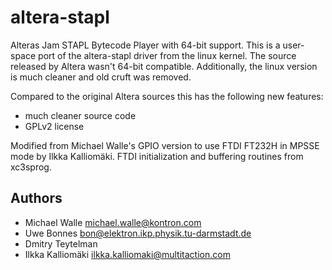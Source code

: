 altera-stapl
============

Alteras Jam STAPL Bytecode Player with 64-bit support. This is a user-space
port of the altera-stapl driver from the linux kernel. The source released
by Altera wasn't 64-bit compatible. Additionally, the linux version is much
cleaner and old cruft was removed.

Compared to the original Altera sources this has the following new
features:
  * much cleaner source code
  * GPLv2 license

Modified from Michael Walle's GPIO version to use FTDI FT232H in MPSSE mode
by Ilkka Kalliomäki. FTDI initialization and buffering routines from xc3sprog.

Authors
-------
  * Michael Walle <michael.walle@kontron.com>
  * Uwe Bonnes <bon@elektron.ikp.physik.tu-darmstadt.de>
  * Dmitry Teytelman
  * Ilkka Kalliomäki <ilkka.kalliomaki@multitaction.com>
